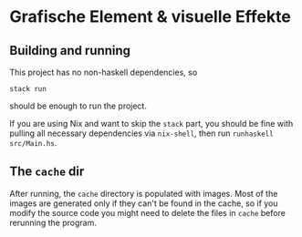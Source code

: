 # Grafische Element & visuelle Effekte

## Building and running

This project has no non-haskell dependencies, so

```
stack run
```

should be enough to run the project.

If you are using Nix and want to skip the `stack` part, you should be fine with pulling all necessary dependencies via `nix-shell`, then run `runhaskell src/Main.hs`.

## The `cache` dir

After running, the `cache` directory is populated with images. Most of the images are generated only if they can't be found in the cache, so if you modify the source code you might need to delete the files in `cache` before rerunning the program.
